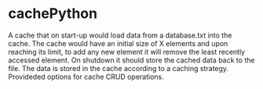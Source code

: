 # cachePython
A cache that on start-up would load data from a database.txt into the cache. The cache  would have an initial size of X elements and upon reaching its limit, to add any new element  it will remove the least recently accessed element. On shutdown it should store the cached  data back to the file. The data is stored in the cache according to a caching strategy.  Provideded options for cache CRUD operations.

